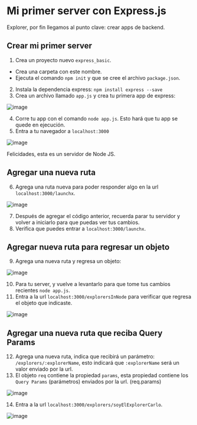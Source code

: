 # Mi primer server con Express.js

Explorer, por fin llegamos al punto clave: crear apps de backend.

## Crear mi primer server

1. Crea un proyecto nuevo `express_basic`.
  - Crea una carpeta con este nombre.
  - Ejecuta el comando `npm init` y que se cree el archivo `package.json`.

2. Instala la dependencia express: `npm install express --save`
3. Crea un archivo llamado `app.js` y crea tu primera app de express:

![image](https://user-images.githubusercontent.com/17634377/163703958-41c5a084-1531-4bc3-8119-6d87d6cb9fc5.png)

4. Corre tu app con el comando `node app.js`. Esto hará que tu app se quede en ejecución.
5. Entra a tu navegador a `localhost:3000`

![image](https://user-images.githubusercontent.com/17634377/163703992-c7e68d24-9954-4b6e-ab5e-cd1d24e6e6a4.png)

Felicidades, esta es un servidor de Node JS.

## Agregar una nueva ruta

6. Agrega una ruta nueva para poder responder algo en la url `localhost:3000/launchx`.

![image](https://user-images.githubusercontent.com/17634377/163704030-4d945b1e-c4fd-4ea1-8f2f-52a4a8502dcb.png)

7. Después de agregar el código anterior, recuerda parar tu servidor y volver a iniciarlo para que puedas ver tus cambios.
8. Verifica que puedes entrar a `localhost:3000/launchx`.

## Agregar nueva ruta para regresar un objeto

9. Agrega una nueva ruta y regresa un objeto:

![image](https://user-images.githubusercontent.com/17634377/163704099-2263aa18-3b33-48e9-93a3-6c29078b2991.png)

10. Para tu server, y vuelve a levantarlo para que tome tus cambios recientes `node app.js`.
11. Entra a la url `localhost:3000/explorersInNode` para verificar que regresa el objeto que indicaste.

![image](https://user-images.githubusercontent.com/17634377/163704123-71b5430f-7695-4bb2-9f84-8526c4d2279d.png)

## Agregar una nueva ruta que reciba Query Params

12. Agrega una nueva ruta, indica que recibirá un parámetro: `/explorers/:explorerName`, esto indicará que `:explorerName` será un valor enviado por la url.
13. El objeto `req` contiene la propiedad `params`, esta propiedad contiene los `Query Params` (parámetros) enviados por la url. (req.params)

![image](https://user-images.githubusercontent.com/17634377/163704182-3fb6f2d8-cd67-45eb-b08b-deca01ddee13.png)

14. Entra a la url `localhost:3000/explorers/soyElExplorerCarlo`.

![image](https://user-images.githubusercontent.com/17634377/163704202-055c26e4-bfe4-4b44-b25f-2e89777af903.png)